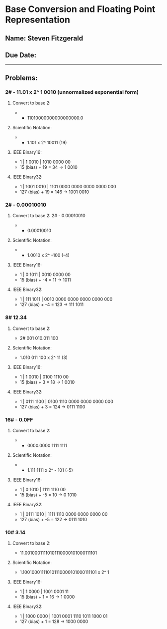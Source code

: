 # Base Conversion and Floating Point Representation

## Name: Steven Fitzgerald                               <!-- answer -->
## Due Date:
---
## Problems:
### 2#  - 11.01 x 2^ 1 0010  (unnormalized exponential form)

  1. Convert to base 2:
     * - 11010000000000000000.0                      <!-- answer -->

  1. Scientific Notation:
     * -  1.101 x 2^ 10011 (19)                      <!-- answer -->

  1. IEEE Binary16: 
     * 1 | 1 0010 | 1010 0000 00                     <!-- answer -->
     * 15 (bias) + 19 = 34 -> 1 0010 

  1. IEEE Binary32:
     * 1 | 1001 0010 | 1101 0000 0000 0000 0000 000  <!-- answer -->
     * 127 (bias) + 19 = 146 -> 1001 0010 

### 2# - 0.00010010 

  1. Convert to base 2: 2# - 0.00010010 
     * - 0.00010010                                  <!-- answer -->

  1. Scientific Notation: 
     * - 1.0010 x 2^ -100 (-4)                       <!-- answer -->

  1. IEEE Binary16:
     * 1 | 0 1011 | 0010 0000 00                     <!-- answer -->
     * 15 (bias) + -4 = 11 -> 1011

  1. IEEE Binary32:
     * 1 | 111 1011 | 0010 0000 0000 0000 0000 000   <!-- answer -->
     * 127 (bias) + -4 = 123 -> 111 1011


### 8#  12.34

  1. Convert to base 2:
     * 2# 001 010.011 100                            <!-- answer -->

  1. Scientific Notation:
     * 1.010 011 100 x 2^ 11 (3)                     <!-- answer --> 

  1. IEEE Binary16:
     * 1 | 1 0010 | 0100 1110 00                     <!-- answer --> 
     * 15 (bias) + 3 = 18 -> 1 0010

  1. IEEE Binary32:
     * 1 | 0111 1100 | 0100 1110 0000 0000 0000 000  <!-- answer -->
     * 127 (bias) + 3 = 124 -> 0111 1100


### 16# - 0.0FF

  1. Convert to base 2:
     * - 0000.0000 1111 1111                         <!-- answer -->

  1. Scientific Notation:
     * - 1.111 1111 x 2^ - 101 (-5)                  <!-- answer --> 

  1. IEEE Binary16:
     * 1 | 0 1010 | 1111 1110 00                     <!-- answer -->
     * 15 (bias) + -5 = 10 -> 0 1010

  1. IEEE Binary32:
     * 1 | 0111 1010 | 1111 1110 0000 0000 0000 00   <!-- answer -->
     * 127 (bias) + -5 = 122 -> 0111 1010  


### 10# 3.14
  1. Convert to base 2:
     * 11.00100011110101110000101000111101           <!-- answer -->

  1. Scientific Notation:
     * 1.100100011110101110000101000111101 x 2^ 1    <!-- answer --> 

  1. IEEE Binary16:
     * 1 | 1 0000 | 1001 0001 11                     <!-- answer -->
     * 15 (bias) + 1 = 16 -> 1 0000

  1. IEEE Binary32:
     * 1 | 1000 0000 | 1001 0001 1110 1011 1000 01   <!-- answer -->
     * 127 (bias) + 1 = 128 -> 1000 0000


